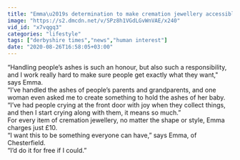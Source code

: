 ```yaml
---
title: "Emma\u2019s determination to make cremation jewellery accessible for everyone"
image: "https://s2.dmcdn.net/v/SPz8h1VGdLGvWnVAE/x240"
vid_id: "x7vqgq3"
categories: "lifestyle"
tags: ["derbyshire times","news","human interest"]
date: "2020-08-26T16:58:05+03:00"
---
```

“Handling people’s ashes is such an honour, but also such a responsibility, and I work really hard to make sure people get exactly what they want,&quot; says Emma.  <br>“I’ve handled the ashes of people’s parents and grandparents, and one woman even asked me to create something to hold the ashes of her baby.  <br>“I’ve had people crying at the front door with joy when they collect things, and then I start crying along with them, it means so much.”  <br>For every item of cremation jewellery, no matter the shape or style, Emma charges just £10.  <br>“I want this to be something everyone can have,” says Emma, of Chesterfield.  <br>“I’d do it for free if I could.”
